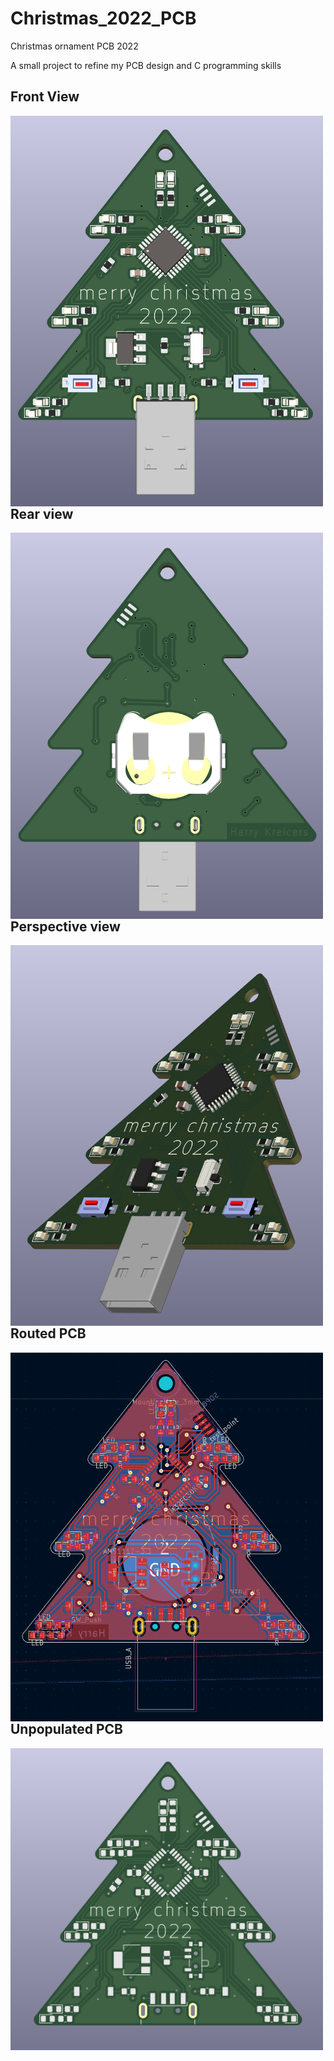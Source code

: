 # Christmas_2022_PCB
Christmas ornament PCB 2022

A small project to refine my PCB design and C programming skills

## Front View

<img align="left" width="500" src="./images/3D_front.PNG">

## Rear view
<img align="left" width="500" src="./images/3D_back.PNG">

## Perspective view
<img align="left" width="500" src="./images/3D_orth.PNG">

## Routed PCB
<img align="left" width="500" src="./images/PCB _front.PNG">

## Unpopulated PCB
<img align="left" width="500" src="./images/footprint.PNG">